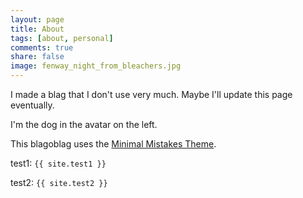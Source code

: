 ```yaml
---
layout: page
title: About
tags: [about, personal]
comments: true
share: false
image: fenway_night_from_bleachers.jpg
---
```


I made a blag that I don't use very much. Maybe I'll update this page eventually.

I'm the dog in the avatar on the left.

This blagoblag uses the [Minimal Mistakes Theme](http://mmistakes.github.io/minimal-mistakes).

test1: `{{ site.test1 }}`

test2: `{{ site.test2 }}`